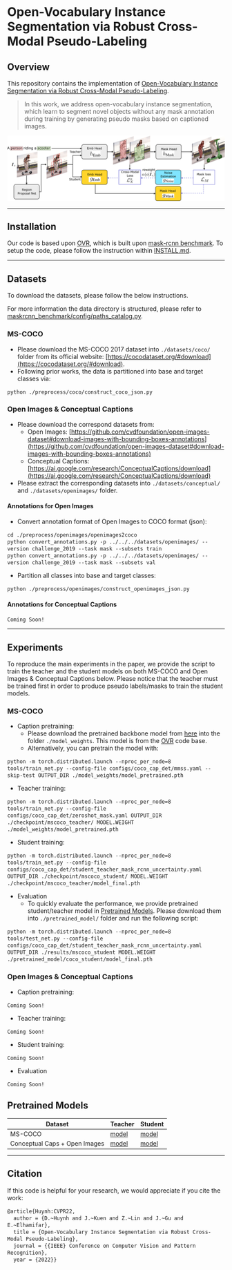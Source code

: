 # Open-Vocabulary Instance Segmentation via Robust Cross-Modal Pseudo-Labeling

## Overview
This repository contains the implementation of [Open-Vocabulary Instance Segmentation via Robust Cross-Modal Pseudo-Labeling](https://openaccess.thecvf.com/content/CVPR2022/papers/Huynh_Open-Vocabulary_Instance_Segmentation_via_Robust_Cross-Modal_Pseudo-Labeling_CVPR_2022_paper.pdf).
> In this work, we address open-vocabulary instance segmentation, which learn to segment novel objects without any mask annotation during training by generating pseudo masks based on captioned images.

![Image](https://raw.githubusercontent.com/hbdat/cvpr22_cross_modal_pseudo_labeling/main/fig/schematic_figure.png)

---
## Installation
Our code is based upon [OVR](https://github.com/alirezazareian/ovr-cnn), which is built upon [mask-rcnn benchmark](https://github.com/facebookresearch/maskrcnn-benchmark).
To setup the code, please follow the instruction within [INSTALL.md](https://github.com/hbdat/cvpr22_cross_modal_pseudo_labeling/blob/main/INSTALL.md).

---
## Datasets
To download the datasets, please follow the below instructions.

For more information the data directory is structured, please refer to [maskrcnn_benchmark/config/paths_catalog.py](https://github.com/hbdat/cvpr22_cross_modal_pseudo_labeling/blob/main/maskrcnn_benchmark/config/paths_catalog.py).

### MS-COCO
+ Please download the MS-COCO 2017 dataset into `./datasets/coco/` folder from its official website: [https://cocodataset.org/#download](https://cocodataset.org/#download).
+ Following prior works, the data is partitioned into base and target classes via:

```
python ./preprocess/coco/construct_coco_json.py
```  

### Open Images & Conceptual Captions
+ Please download the correspond datasets from:
	+ Open Images:			[https://github.com/cvdfoundation/open-images-dataset#download-images-with-bounding-boxes-annotations](https://github.com/cvdfoundation/open-images-dataset#download-images-with-bounding-boxes-annotations)
	+ Conceptual Captions:	[https://ai.google.com/research/ConceptualCaptions/download](https://ai.google.com/research/ConceptualCaptions/download)
+ Please extract the corresponding datasets into `./datasets/conceptual/` and `./datasets/openimages/` folder.

#### Annotations for Open Images
+ Convert annotation format of Open Images to COCO format (json):
```
cd ./preprocess/openimages/openimages2coco
python convert_annotations.py -p ../../../datasets/openimages/ --version challenge_2019 --task mask --subsets train
python convert_annotations.py -p ../../../datasets/openimages/ --version challenge_2019 --task mask --subsets val
```
+ Partition all classes into base and target classes:
```
python ./preprocess/openimages/construct_openimages_json.py
```

#### Annotations for Conceptual Captions
```
Coming Soon!
```

---
## Experiments
To reproduce the main experiments in the paper, we provide the script to train the teacher and the student models on both MS-COCO and Open Images & Conceptual Captions below.
Please notice that the teacher must be trained first in order to produce pseudo labels/masks to train the student models.

### MS-COCO

+ Caption pretraining:
  + Please download the pretrained backbone model from [here](https://drive.google.com/file/d/1mFnAZVnn2NT2Ys841EPOMaQ6jnvFXPWJ/view?usp=sharing) into the folder `./model_weights`. This model is from the [OVR](https://github.com/alirezazareian/ovr-cnn) code base.
  + Alternatively, you can pretrain the model with:

```
python -m torch.distributed.launch --nproc_per_node=8 tools/train_net.py --config-file configs/coco_cap_det/mmss.yaml --skip-test OUTPUT_DIR ./model_weights/model_pretrained.pth
```

+ Teacher training:
```
python -m torch.distributed.launch --nproc_per_node=8 tools/train_net.py --config-file configs/coco_cap_det/zeroshot_mask.yaml OUTPUT_DIR ./checkpoint/mscoco_teacher/ MODEL.WEIGHT ./model_weights/model_pretrained.pth
```

+ Student training:
```
python -m torch.distributed.launch --nproc_per_node=8 tools/train_net.py --config-file configs/coco_cap_det/student_teacher_mask_rcnn_uncertainty.yaml OUTPUT_DIR ./checkpoint/mscoco_student/ MODEL.WEIGHT ./checkpoint/mscoco_teacher/model_final.pth
```

+ Evaluation
  + To quickly evaluate the performance, we provide pretrained student/teacher model in [Pretrained Models](https://github.com/hbdat/cvpr22_cross_modal_pseudo_labeling#pretrained-models). Please download them into `./pretrained_model/` folder and run the following script:
```
python -m torch.distributed.launch --nproc_per_node=8 tools/test_net.py --config-file configs/coco_cap_det/student_teacher_mask_rcnn_uncertainty.yaml OUTPUT_DIR ./results/mscoco_student MODEL.WEIGHT ./pretrained_model/coco_student/model_final.pth
```

### Open Images & Conceptual Captions

+ Caption pretraining:
```
Coming Soon!
```

+ Teacher training:
```
Coming Soon!
```

+ Student training:
```
Coming Soon!
```

+ Evaluation
```
Coming Soon!
```

## Pretrained Models

| Dataset                       | Teacher | Student |
|-------------------------------|---------|---------|
| MS-COCO                       |  [model](https://drive.google.com/file/d/1KGnURlIlZfkW1N2_TMHrY81YN5WMzO_J/view?usp=sharing)  |  [model](https://drive.google.com/file/d/12BGwgV1wPyO_2xeAhLGxN2elBqc8v247/view?usp=sharing)  |
| Conceptual Caps + Open Images |  [model]()  |  [model]()  |

---
## Citation
If this code is helpful for your research, we would appreciate if you cite the work:
```
@article{Huynh:CVPR22,
  author = {D.~Huynh and J.~Kuen and Z.~Lin and J.~Gu and E.~Elhamifar},
  title = {Open-Vocabulary Instance Segmentation via Robust Cross-Modal Pseudo-Labeling},
  journal = {{IEEE} Conference on Computer Vision and Pattern Recognition},
  year = {2022}}
```
